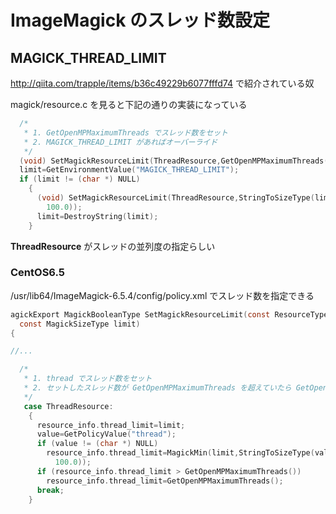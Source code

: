 # ImageMagick のスレッド数設定

## MAGICK_THREAD_LIMIT

http://qiita.com/trapple/items/b36c49229b6077fffd74 で紹介されている奴

magick/resource.c を見ると下記の通りの実装になっている

```c
  /*
   * 1. GetOpenMPMaximumThreads でスレッド数をセット
   * 2. MAGICK_THREAD_LIMIT があればオーバーライド
   */
  (void) SetMagickResourceLimit(ThreadResource,GetOpenMPMaximumThreads());
  limit=GetEnvironmentValue("MAGICK_THREAD_LIMIT");
  if (limit != (char *) NULL)
    {
      (void) SetMagickResourceLimit(ThreadResource,StringToSizeType(limit,
        100.0));
      limit=DestroyString(limit);
    }
```

**ThreadResource** がスレッドの並列度の指定らしい

### CentOS6.5

/usr/lib64/ImageMagick-6.5.4/config/policy.xml でスレッド数を指定できる

```c
agickExport MagickBooleanType SetMagickResourceLimit(const ResourceType type,
  const MagickSizeType limit)
{

//...

  /*
   * 1. thread でスレッド数をセット
   * 2. セットしたスレッド数が GetOpenMPMaximumThreads を超えていたら GetOpenMPMaximumThreads にならす
   */
   case ThreadResource:
    {
      resource_info.thread_limit=limit;
      value=GetPolicyValue("thread");
      if (value != (char *) NULL)
        resource_info.thread_limit=MagickMin(limit,StringToSizeType(value,
          100.0));
      if (resource_info.thread_limit > GetOpenMPMaximumThreads())
        resource_info.thread_limit=GetOpenMPMaximumThreads();
      break;
    }
```

